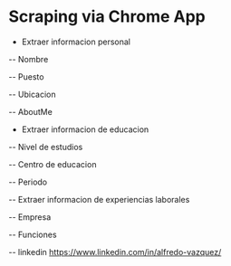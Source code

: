 # Scraping via Chrome App


- Extraer informacion personal

-- Nombre

-- Puesto

-- Ubicacion

-- AboutMe

- Extraer informacion de educacion

-- Nivel de estudios

-- Centro de educacion

-- Periodo

-- Extraer informacion de experiencias laborales

-- Empresa

-- Funciones

-- linkedin https://www.linkedin.com/in/alfredo-vazquez/